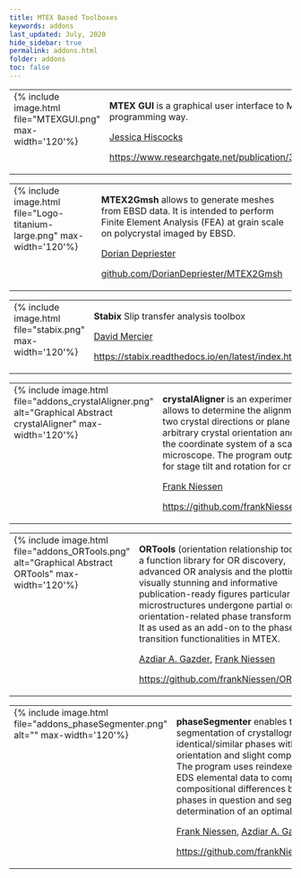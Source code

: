 ```yaml
---
title: MTEX Based Toolboxes
keywords: addons
last_updated: July, 2020
hide_sidebar: true
permalink: addons.html
folder: addons
toc: false
---
```


<div class='row'>
<table border='0' cellpadding='10'><tr>
<td valign="top">
  {% include image.html file="MTEXGUI.png" max-width='120'%}
  </td><td valign="top">
  <p><b>MTEX GUI</b> is a graphical user interface to MTEX that allows to perform many analysis step in a non programming way.</p>
  <p> <a href="https://www.researchgate.net/profile/Jessica_Hiscocks"><span class="glyphicon glyphicon-user"></span> Jessica Hiscocks</a></p>
  <p> <a href="https://www.researchgate.net/publication/341722714_MTEX_GUI_3pt4-_An_updated_graphical_interface_for_MTEX"><span class="glyphicon
  glyphicon-home"></span> https://www.researchgate.net/publication/327848702_MTEX_GUI_for_EBSD_and_Pole_Figure_Plotting_Rev_24</a></p>
</td>
</tr></table>
</div>


<div class='row'>
<table border='0' cellpadding='10'><tr>
<td width="140" valign="top">
  {% include image.html file="Logo-titanium-large.png" max-width='120'%}
  </td><td valign="top">
  <p><b>MTEX2Gmsh</b> allows to generate meshes from EBSD data.
  It is intended to perform Finite Element Analysis (FEA)
  at grain scale on polycrystal imaged by EBSD.</p>
  <p> <a href="https://www.researchgate.net/profile/Dorian_Depriester"><span class="glyphicon glyphicon-user"></span> Dorian Depriester</a></p>
  <p> <a href="https://github.com/DorianDepriester/MTEX2Gmsh"><span class="glyphicon glyphicon-home"></span> github.com/DorianDepriester/MTEX2Gmsh</a></p>
</td>
</tr></table>
</div>

<div class='row'>
<table border='0' cellpadding='10'><tr>
<td width="140" valign="top">
  {% include image.html file="stabix.png" max-width='120'%}
  </td><td valign="top">
  <p><b>Stabix</b> Slip transfer analysis toolbox</p>
  <p> <a href="https://www.researchgate.net/profile/David_Mercier3"><span class="glyphicon glyphicon-user"></span> David Mercier</a></p>
  <p> <a href="https://stabix.readthedocs.io/en/latest/index.html"><span class="glyphicon glyphicon-home"></span> https://stabix.readthedocs.io/en/latest/index.html</a></p>
</td>
</tr></table>
</div>

<div class='row'>
<table border='0' cellpadding='10'><tr>
<td width="140" valign="top">
  {% include image.html file="addons_crystalAligner.png" alt="Graphical Abstract crystalAligner" max-width='120'%}
</td><td valign="top">
  <p><b>crystalAligner</b> is an experimental tool that allows to determine the alignment of one or two crystal directions or plane normals
  of arbitrary crystal orientation and structure with the coordinate system of a scanning electron microscope. The program outputs instructions for stage tilt and rotation for crystal alignment. </p>
  <p>
  <p> <a href="https://www.researchgate.net/profile/Frank_Niessen4"><span class="glyphicon glyphicon-user"></span> Frank Niessen</a></p>
  <p> <a href="https://www.github.com/frankNiessen/crystalAligner"><span class="glyphicon glyphicon-home"></span> https://github.com/frankNiessen/crystalAligner</a></p>
  </p>
</td>
</tr></table>
</div>

<div class='row'>
<table border='0' cellpadding='10'><tr>
<td width="140" valign="top">
  {% include image.html file="addons_ORTools.png" alt="Graphical Abstract ORTools" max-width='120'%}
</td><td valign="top">
  <p><b>ORTools</b> (orientation relationship tools) is a function library for OR discovery, advanced OR analysis and the plotting of visually stunning and informative publication-ready figures particular to microstructures undergone partial or full orientation-related phase transformation. It as used as an add-on to the phase transition functionalities in MTEX.</p>
  <p>
  <p> <a href="https://www.researchgate.net/profile/Azdiar_Gazder"><span class="glyphicon glyphicon-user"></span> Azdiar A. Gazder</a>, 
      <a href="https://www.researchgate.net/profile/Frank_Niessen4"><span class="glyphicon glyphicon-user"></span> Frank Niessen</a></p>
  <p> <a href="https://www.github.com/frankNiessen/ORTools"><span class="glyphicon glyphicon-home"></span> https://github.com/frankNiessen/ORTools</a></p>
  </p>
</td>
</tr></table>
</div>

<div class='row'>
<table border='0' cellpadding='10'><tr>
<td width="140" valign="top">
  {% include image.html file="addons_phaseSegmenter.png" alt="" max-width='120'%}
</td><td valign="top">
  <p><b>phaseSegmenter</b> enables the discrimination and segmentation of crystallographically identical/similar phases with grains of distinct orientation and slight compositional differences. The program uses reindexed EBSD datasets and EDS elemental data to compute grain-median compositional differences between grains of the phases in question and segments these by determination of an optimal threshold value.</p>
  <p>
  <p> <a href="https://wwws.researchgate.net/profile/Frank_Niessen4"><span class="glyphicon glyphicon-user"></span> Frank Niessen</a>,
      <a href="https://www.researchgate.net/profile/Azdiar_Gazder"><span class="glyphicon glyphicon-user"></span> Azdiar A. Gazder</a></p>
  <p> <a href="https://www.github.com/frankNiessen/phaseSegmenter"><span class="glyphicon glyphicon-home"></span> https://github.com/frankNiessen/phaseSegmenter</a></p>
  </p>
</td>
</tr></table>
</div>
